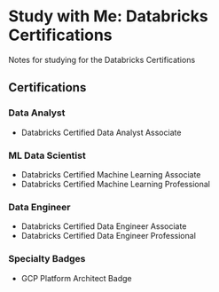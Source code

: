 # Study with Me: Databricks Certifications
Notes for studying for the Databricks Certifications

## Certifications
### Data Analyst
- Databricks Certified Data Analyst Associate

### ML Data Scientist
- Databricks Certified Machine Learning Associate
- Databricks Certified Machine Learning Professional

### Data Engineer
- Databricks Certified Data Engineer Associate
- Databricks Certified Data Engineer Professional

### Specialty Badges
- GCP Platform Architect Badge
